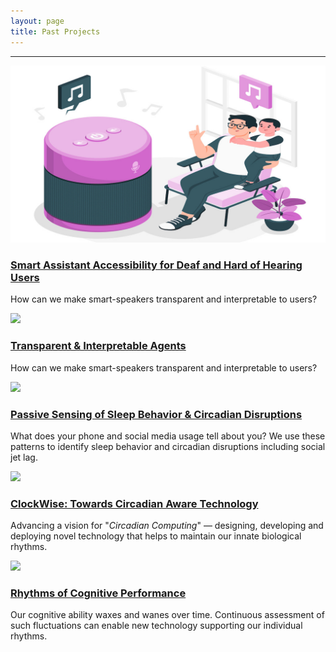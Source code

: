 ```yaml
---
layout: page
title: Past Projects
---
```


<div class="row"><hr></div>


<div class="row">
    <div class="col-lg-6">
        <a href="speaker-accessibility.html"><img src="/files/images/projects/speaker-accessibility.jpg" ></a>
        <h3><a href="speaker-accessibility.html">Smart Assistant Accessibility for Deaf and Hard of Hearing Users</a></h3>
        <p>How can we make smart-speakers transparent and interpretable to users?</p>
    </div>
    <div class="col-lg-6">
        <a href="interpretable-ca.html"><img src="/files/images/projects/ca-interpretable.jpg" ></a>
        <h3><a href="interpretable-ca.html">Transparent & Interpretable Agents</a></h3>
        <p>How can we make smart-speakers transparent and interpretable to users?</p>
    </div>
</div>

<div class="row">
    <div class="col-lg-6">
        <a href="cr-distruption-phone-sensing.html"><img src="/files/images/projects/passive-sensing.jpg" ></a>
        <h3><a href="cr-distruption-phone-sensing.html">Passive Sensing of Sleep Behavior & Circadian Disruptions</a></h3>
        <p>What does your phone and social media usage tell about you? We use these patterns to  identify sleep behavior and circadian disruptions including social jet lag.</p>
    </div>
    <div class="col-lg-6">
        <a href="clockwise.html"><img src="/files/images/projects/clockwise-1.jpg" ></a>
        <h3><a href="clockwise.html">ClockWise: Towards Circadian Aware Technology</a></h3>
        <p>Advancing a vision for "<em>Circadian Computing</em>" — designing, developing and deploying novel technology that helps to maintain our innate biological rhythms.</p>
    </div>
</div>


<div class="row">
    <div class="col-lg-6">
        <a href="alertness-performance.html"><img src="/files/images/projects/cognitive-rhythm.jpg"></a>
        <h3><a href="alertness-performance.html">Rhythms of Cognitive Performance</a></h3>
        <p>Our cognitive ability waxes and wanes over time. Continuous assessment of such fluctuations can enable new technology supporting our individual rhythms.</p>
    </div>
</div>